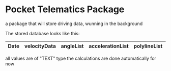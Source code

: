 # Pocket Telematics Package
a package that will store driving data, wunning in the background

The stored database looks like this: 

Date | velocityData | angleList | accelerationList | polylineList | drivingSummary | bottomInfo | grade
--- | --- | --- | --- | --- | --- | --- | --- |

all values are of "TEXT" type
the calculations are done automatically for now
